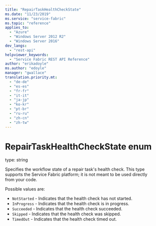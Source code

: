```yaml
---
title: "RepairTaskHealthCheckState"
ms.date: "11/23/2019"
ms.service: "service-fabric"
ms.topic: "reference"
applies_to: 
  - "Azure"
  - "Windows Server 2012 R2"
  - "Windows Server 2016"
dev_langs: 
  - "rest-api"
helpviewer_keywords: 
  - "Service Fabric REST API Reference"
author: "erikadoyle"
ms.author: "edoyle"
manager: "gwallace"
translation.priority.mt: 
  - "de-de"
  - "es-es"
  - "fr-fr"
  - "it-it"
  - "ja-jp"
  - "ko-kr"
  - "pt-br"
  - "ru-ru"
  - "zh-cn"
  - "zh-tw"
---
```

# RepairTaskHealthCheckState enum

type: string

Specifies the workflow state of a repair task's health check. This type supports the Service Fabric platform; it is not meant to be used directly from your code.

Possible values are: 

  - `NotStarted` - Indicates that the health check has not started.
  - `InProgress` - Indicates that the health check is in progress.
  - `Succeeded` - Indicates that the health check succeeded.
  - `Skipped` - Indicates that the health check was skipped.
  - `TimedOut` - Indicates that the health check timed out.

